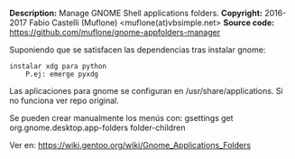 
**Description:** Manage GNOME Shell applications folders.
**Copyright:** 2016-2017 Fabio Castelli (Muflone) <muflone(at)vbsimple.net>
**Source code:** https://github.com/muflone/gnome-appfolders-manager

Suponiendo que se satisfacen las dependencias tras instalar gnome:

	instalar xdg para python
		P.ej: emerge pyxdg


Las aplicaciones para gnome se configuran en /usr/share/applications.
Si no funciona ver repo original.

Se pueden crear manualmente los menús con:
	gsettings get org.gnome.desktop.app-folders folder-children

Ver en:
	https://wiki.gentoo.org/wiki/Gnome_Applications_Folders

